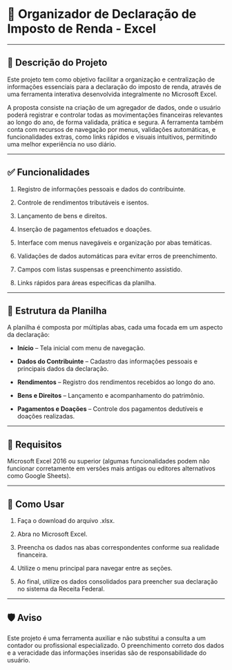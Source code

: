 # 🧾 Organizador de Declaração de Imposto de Renda - Excel

---

## 📌 Descrição do Projeto
Este projeto tem como objetivo facilitar a organização e centralização de informações essenciais para a declaração do imposto de renda, através de uma ferramenta interativa desenvolvida integralmente no Microsoft Excel.

A proposta consiste na criação de um agregador de dados, onde o usuário poderá registrar e controlar todas as movimentações financeiras relevantes ao longo do ano, de forma validada, prática e segura. A ferramenta também conta com recursos de navegação por menus, validações automáticas, e funcionalidades extras, como links rápidos e visuais intuitivos, permitindo uma melhor experiência no uso diário.

---

## ✅ Funcionalidades
1. Registro de informações pessoais e dados do contribuinte.

2. Controle de rendimentos tributáveis e isentos.

3. Lançamento de bens e direitos.

4. Inserção de pagamentos efetuados e doações.

5. Interface com menus navegáveis e organização por abas temáticas.

6. Validações de dados automáticas para evitar erros de preenchimento.

7. Campos com listas suspensas e preenchimento assistido.

8. Links rápidos para áreas específicas da planilha.

---

## 📂 Estrutura da Planilha
A planilha é composta por múltiplas abas, cada uma focada em um aspecto da declaração:

- **Início** – Tela inicial com menu de navegação.

- **Dados do Contribuinte** – Cadastro das informações pessoais e principais dados da declaração.

- **Rendimentos** – Registro dos rendimentos recebidos ao longo do ano.

- **Bens e Direitos** – Lançamento e acompanhamento do patrimônio.

- **Pagamentos e Doações** – Controle dos pagamentos dedutíveis e doações realizadas.

---

## 🧰 Requisitos
Microsoft Excel 2016 ou superior (algumas funcionalidades podem não funcionar corretamente em versões mais antigas ou editores alternativos como Google Sheets).

---

## 🚀 Como Usar
1. Faça o download do arquivo .xlsx.

2. Abra no Microsoft Excel.

3. Preencha os dados nas abas correspondentes conforme sua realidade financeira.

4. Utilize o menu principal para navegar entre as seções.

5. Ao final, utilize os dados consolidados para preencher sua declaração no sistema da Receita Federal.

---

## 🛡️ Aviso
Este projeto é uma ferramenta auxiliar e não substitui a consulta a um contador ou profissional especializado. O preenchimento correto dos dados e a veracidade das informações inseridas são de responsabilidade do usuário.
